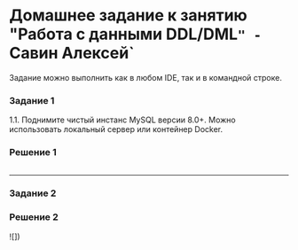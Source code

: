 # Домашнее задание к занятию "Работа с данными DDL/DML`" - `Савин Алексей`  

Задание можно выполнить как в любом IDE, так и в командной строке.  

### Задание 1   
1.1. Поднимите чистый инстанс MySQL версии 8.0+. Можно использовать локальный сервер или контейнер Docker.  

### Решение 1
![]()    
  
---

### Задание 2

### Решение 2

![])
